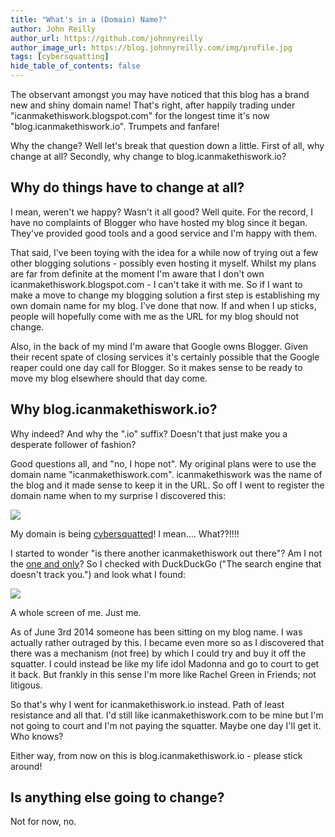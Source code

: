 ```yaml
---
title: "What's in a (Domain) Name?"
author: John Reilly
author_url: https://github.com/johnnyreilly
author_image_url: https://blog.johnnyreilly.com/img/profile.jpg
tags: [cybersquatting]
hide_table_of_contents: false
---
```

The observant amongst you may have noticed that this blog has a brand new and shiny domain name! That's right, after happily trading under "icanmakethiswork.blogspot.com" for the longest time it's now "blog.icanmakethiswork.io". Trumpets and fanfare!

 Why the change? Well let's break that question down a little. First of all, why change at all? Secondly, why change to blog.icanmakethiswork.io?

## Why do things have to change at all?

I mean, weren't we happy? Wasn't it all good? Well quite. For the record, I have no complaints of Blogger who have hosted my blog since it began. They've provided good tools and a good service and I'm happy with them.

That said, I've been toying with the idea for a while now of trying out a few other blogging solutions - possibly even hosting it myself. Whilst my plans are far from definite at the moment I'm aware that I don't own icanmakethiswork.blogspot.com - I can't take it with me. So if I want to make a move to change my blogging solution a first step is establishing my own domain name for my blog. I've done that now. If and when I up sticks, people will hopefully come with me as the URL for my blog should not change.

Also, in the back of my mind I'm aware that Google owns Blogger. Given their recent spate of closing services it's certainly possible that the Google reaper could one day call for Blogger. So it makes sense to be ready to move my blog elsewhere should that day come.

## Why blog.icanmakethiswork.io?

Why indeed? And why the ".io" suffix? Doesn't that just make you a desperate follower of fashion?

Good questions all, and "no, I hope not". My original plans were to use the domain name "icanmakethiswork.com". icanmakethiswork was the name of the blog and it made sense to keep it in the URL. So off I went to register the domain name when to my surprise I discovered this:

![](http://4.bp.blogspot.com/-g4rYVOsfHrM/VIFF1KD4gYI/AAAAAAAAAwE/Ll5-YVAfwPM/s640/Screenshot%2B2014-12-05%2B05.39.00.png)

My domain is being [cybersquatted](<https://en.wikipedia.org/wiki/Cybersquatting>)! I mean.... What??!!!!

I started to wonder "is there another icanmakethiswork out there"? Am I not the [one and only](<http://youtu.be/z8f2mW1GFSI>)? So I checked with DuckDuckGo ("The search engine that doesn't track you.") and look what I found:

![](http://4.bp.blogspot.com/-Ut96guCgZlU/VIFF_0ol1-I/AAAAAAAAAwM/LXI_I17jJgY/s640/Screenshot%2B2014-12-05%2B05.41.59.png)

A whole screen of me. Just me.

As of June 3rd 2014 someone has been sitting on my blog name. I was actually rather outraged by this. I became even more so as I discovered that there was a mechanism (not free) by which I could try and buy it off the squatter. I could instead be like my life idol Madonna and go to court to get it back. But frankly in this sense I'm more like Rachel Green in Friends; not litigous.

So that's why I went for icanmakethiswork.io instead. Path of least resistance and all that. I'd still like icanmakethiswork.com to be mine but I'm not going to court and I'm not paying the squatter. Maybe one day I'll get it. Who knows?

Either way, from now on this is blog.icanmakethiswork.io - please stick around!

## Is anything else going to change?

Not for now, no.


